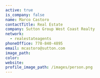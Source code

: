 ```yaml
---
active: true
is_company: false
name: Marco Castoro
contactTitle: Real Estate
company: Sutton Group West Coast Realty
network:
  - realestateagents
phoneOffice: 778-840-4895
email: mcastoro@sutton.com
image_path:
color:
website:
profile_image_path: /images/person.png
---
```



